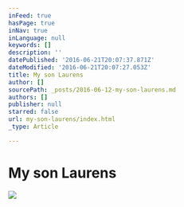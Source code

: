```yaml
---
inFeed: true
hasPage: true
inNav: true
inLanguage: null
keywords: []
description: ''
datePublished: '2016-06-21T20:07:37.871Z'
dateModified: '2016-06-21T20:07:27.053Z'
title: My son Laurens
author: []
sourcePath: _posts/2016-06-12-my-son-laurens.md
authors: []
publisher: null
starred: false
url: my-son-laurens/index.html
_type: Article

---
```

# My son Laurens
![](https://the-grid-user-content.s3-us-west-2.amazonaws.com/fa0c1944-bb75-469b-b95d-ebcaf69f2286.jpg)
